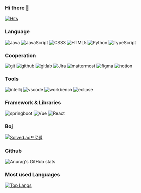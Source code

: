 ### Hi there 👋

[![Hits](https://hits.seeyoufarm.com/api/count/incr/badge.svg?url=https%3A%2F%2Fgithub.com%2Flee02g29&count_bg=%234CFDFF&title_bg=%23061196&icon=&icon_color=%23E7E7E7&title=hits&edge_flat=false)](https://hits.seeyoufarm.com)

### Language

![Java][Java] ![JavaScript][JavaScript] ![CSS3][CSS3] ![HTML5][HTML5] ![Python][Python] ![TypeScript][TypeScript]

### Cooperation

![git][git] ![github][github] ![gitlab][gitlab] ![Jira][Jira] ![mattermost][mattermost] ![figma][figma] ![notion][notion]

### Tools

![intellij][intellij] ![vscode][vscode] ![workbench][workbench] ![eclipse][eclipse]

### Framework & Libraries

![springboot][springboot] ![Vue][Vue.js] ![React][React]
  
### Boj
[![Solved.ac프로필](http://mazassumnida.wtf/api/v2/generate_badge?boj=lee02g29)](https://solved.ac/lee02g29)  

### Github

![Anurag's GitHub stats](https://github-readme-stats.vercel.app/api?username=lee02g29&show_icons=true&theme=radical)  

### Most used Languages

[![Top Langs](https://github-readme-stats.vercel.app/api/top-langs/?username=lee02g29&layout=donut)](https://github.com/lee02g29/github-readme-stats)



[Java]: https://img.shields.io/badge/Java-000000?style=for-the-badge&logo=java&logoColor=white
[JavaScript]: https://img.shields.io/badge/JavaScript-F7DF1E?style=for-the-badge&logo=JavaScript&logoColor=white
[CSS3]: https://img.shields.io/badge/CSS3-1572B6?style=for-the-badge&logo=CSS3&logoColor=white
[HTML5]: https://img.shields.io/badge/HTML5-E34F26?style=for-the-badge&logo=HTML5&logoColor=white
[Python]: https://img.shields.io/badge/Python-3776AB?style=for-the-badge&logo=python&logoColor=white
[Typescript]: https://img.shields.io/badge/Typescript-65ADF1?style=for-the-badge&logo=typescript&logoColor=3178C6

[git]: https://img.shields.io/badge/git-F05032?style=for-the-badge&logo=git&logoColor=white
[github]: https://img.shields.io/badge/github-181717?style=for-the-badge&logo=github&logoColor=white
[gitlab]: https://img.shields.io/badge/gitlab-FC6D26?style=for-the-badge&logo=gitlab&logoColor=white
[Jira]: https://img.shields.io/badge/Jira-0052CC?style=for-the-badge&logo=jirasoftware&logoColor=white
[mattermost]: https://img.shields.io/badge/mattermost-0058CC?style=for-the-badge&logo=mattermost&logoColor=white
[figma]: https://img.shields.io/badge/figma-F24E1E?style=for-the-badge&logo=figma&logoColor=white

[notion]: https://img.shields.io/badge/notion-000000?style=for-the-badge&logo=notion&logoColor=white
[intellij]: https://img.shields.io/badge/intellij-000000?style=for-the-badge&logo=intellijidea&logoColor=white
[vscode]: https://img.shields.io/badge/vscode-007ACC?style=for-the-badge&logo=visualstudiocode&logoColor=white
[workbench]: https://img.shields.io/badge/workbench-4479A1?style=for-the-badge&logo=mysql&logoColor=white
[Eclipse]: https://img.shields.io/badge/eclipse-2C2255?style=for-the-badge&logo=eclipseide&logoColor=white

[springboot]: https://img.shields.io/badge/springboot-6DB33F?style=for-the-badge&logo=springboot&logoColor=white
[Vue.js]: https://img.shields.io/badge/Vue.js-35495E?style=for-the-badge&logo=vuedotjs&logoColor=4FC08D
[React]: https://img.shields.io/badge/React-007ACC?style=for-the-badge&logo=react&logoColor=61DAFB

<!--
**lee02g29/lee02g29** is a ✨ _special_ ✨ repository because its `README.md` (this file) appears on your GitHub profile.

Here are some ideas to get you started:

- 🔭 I’m currently working on ...
- 🌱 I’m currently learning ...
- 👯 I’m looking to collaborate on ...
- 🤔 I’m looking for help with ...
- 💬 Ask me about ...
- 📫 How to reach me: ...
- 😄 Pronouns: ...
- ⚡ Fun fact: ...
-->
